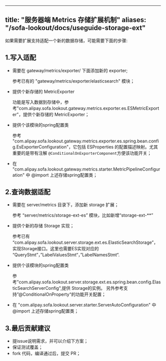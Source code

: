 
---
title: "服务器端 Metrics 存储扩展机制"
aliases: "/sofa-lookout/docs/useguide-storage-ext"
---



如果需要扩展支持适配一个新的数据存储，可能需要下面的步骤:

## 1.写入适配

- 需要在 gateway/metrics/exporter/ 下面添加新的 exporter;

  参考已有的 "gateway/metrics/exporter/elasticsearch" 模块；
  
- 提供个新存储的 MetricExporter

  功能是写入数据到存储中，参考"com.alipay.sofa.lookout.gateway.metrics.exporter.es.ESMetricExporter"，提供个新存储的 MetricExporter；

- 提供个该模块的spring配置类

  参考 "com.alipay.sofa.lookout.gateway.metrics.exporter.es.spring.bean.config.EsExporterConfiguration"，它包括 ESProperties 的配置描述映射。尤其重要的是带有注解 `@ConditionalOnExporterComponent`方便该功能开关；
  
- 在 "com.alipay.sofa.lookout.gateway.metrics.starter.MetricPipelineConfiguration" 中 @import 上述存储spring配置类；
  
## 2.查询数据适配

- 需要在 server/metrics 目录下，添加新 storage 扩展；

  参考  “server/metrics/storage-ext-es” 模块，比如新增“storage-ext-**”
  
- 提供个新的存储 Storage 实现；

  参考已有 “com.alipay.sofa.lookout.server.storage.ext.es.ElasticSearchStorage”，实现Storage接口。这里也需要ES实现对应的 “QueryStmt”，”LabelValuesStmt“，”LabelNamesStmt“.
  
- 提供个该模块的spring配置类

  参考"com.alipay.sofa.lookout.server.storage.ext.es.spring.bean.config.ElasticSearchServerConfig",提供 Storage的实例。
  另外参考支持”@ConditionalOnProperty“的功能开关配置；
  
- 在 "com.alipay.sofa.lookout.server.starter.ServerAutoConfiguration" 中 @import 上述存储spring配置类；

## 3.最后贡献建议
- 提issue说明需求，并可以介绍下方案；
- 保证测试覆盖；
- fork 代码，编译通过后，提交 PR；
  
